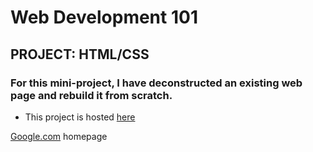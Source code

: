 # Web Development 101
## PROJECT: HTML/CSS

### For this mini-project, I have deconstructed an existing web page and rebuild it from scratch.

* This project is hosted [here](https://james-chege.github.io/google-homepage/)

[Google.com](www.google.com) homepage